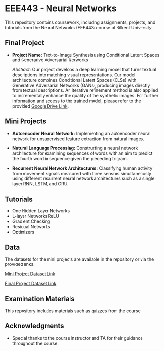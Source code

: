 # EEE443 - Neural Networks

This repository contains coursework, including assignments, projects, and tutorials from the Neural Networks (EEE443) course at Bilkent University. 

## Final Project

- **Project Name:** Text-to-Image Synthesis using Conditional Latent Spaces and Generative Adversarial Networks

  _Abstract_: Our project develops a deep learning model that turns textual descriptions into matching visual representations. Our model architecture combines Conditional Latent Spaces (CLSs) with Generative Adversarial Networks (GANs), producing images directly from textual descriptions. An iterative refinement method is also applied to incrementally enhance the quality of the synthetic images. For further information and access to the trained model, please refer to the provided [Google Drive Link](https://drive.google.com/file/d/1z-IR_WorbH6grMTZ_Zi2MUNRDrveD3pQ/view?usp=sharing).

## Mini Projects

- **Autoencoder Neural Network:** Implementing an autoencoder neural network for unsupervised feature extraction from natural images.

- **Natural Language Processing:** Constructing a neural network architecture for examining sequences of words with an aim to predict the fourth word in sequence given the preceding trigram.

- **Recurrent Neural Network Architectures:** Classifying human activity from movement signals measured with three sensors simultaneously using different recurrent neural network architectures such as a single layer RNN, LSTM, and GRU.

## Tutorials

- One Hidden Layer Networks
- L-layer Networks ReLU
- Gradient Checking
- Residual Networks
- Optimizers

## Data

The datasets for the mini projects are available in the repository or via the provided links.

[Mini Project Dataset Link](https://drive.google.com/drive/folders/1fpFzsOMizqp0xsRsqM5EphuwiCvzxVK6?usp=sharing)

[Final Project Dataset Link](https://drive.google.com/file/d/1NMHaKvp47AbVXWb_wpJSzZlwJ6mL9WB1/view?usp=sharing)

## Examination Materials

This repository includes materials such as quizzes from the course.

## Acknowledgments

- Special thanks to the course instructor and TA for their guidance throughout the course.

